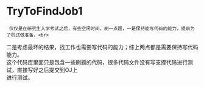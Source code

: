 # TryToFindJob1
     仅仅是在研究生入学考试之后，有些空闲时间，刷一点题，一是保持能写代码的能力，提前为了机试做准备，<br>
二是考虑最坏的结果，找工作也需要写代码的能力；综上两点都是需要保持写代码能力。<br>
     这个代码库里面只是包含一些刷题的代码，很多代码文件没有写支撑代码进行测试，直接写好之后提交到OJ上<br>
进行测试。<br>
